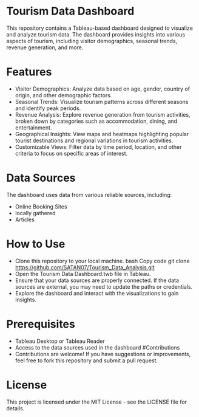 # Tourism Data Dashboard
This repository contains a Tableau-based dashboard designed to visualize and analyze tourism data. The dashboard provides insights into various aspects of tourism, including visitor demographics, seasonal trends, revenue generation, and more.

# Features
- Visitor Demographics: Analyze data based on age, gender, country of origin, and other demographic factors.
- Seasonal Trends: Visualize tourism patterns across different seasons and identify peak periods.
- Revenue Analysis: Explore revenue generation from tourism activities, broken down by categories such as accommodation, dining, and entertainment.
- Geographical Insights: View maps and heatmaps highlighting popular tourist destinations and regional variations in tourism activities.
- Customizable Views: Filter data by time period, location, and other criteria to focus on specific areas of interest.
# Data Sources
The dashboard uses data from various reliable sources, including:

- Online Booking Sites
- locally gathered
- Articles


# How to Use
- Clone this repository to your local machine.
bash
Copy code
git clone https://github.com/SATAN07/Tourism_Data_Analysis.git
- Open the Tourism Data Dashboard.twb file in Tableau.
- Ensure that your data sources are properly connected. If the data sources are external, you may need to update the paths or credentials.
- Explore the dashboard and interact with the visualizations to gain insights.
# Prerequisites
- Tableau Desktop or Tableau Reader
- Access to the data sources used in the dashboard
#Contributions
- Contributions are welcome! If you have suggestions or improvements, feel free to fork this repository and submit a pull request.

# License
This project is licensed under the MIT License - see the LICENSE file for details.
